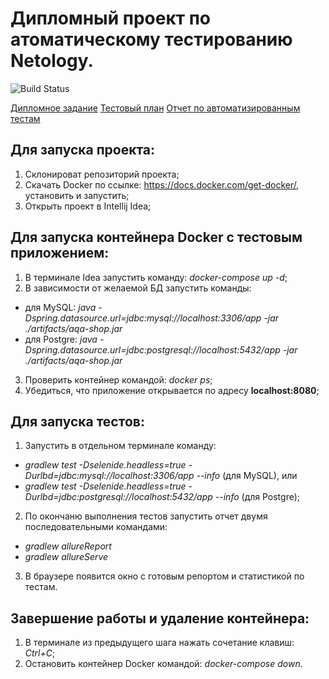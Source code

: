 # Дипломный проект по атоматическому тестированию Netology. 
![Build Status](https://github.com/AlexandraOwl/netologyDiplomaProject/actions/workflows/gradle.yml/badge.svg)

[Дипломное задание](https://github.com/netology-code/qa-diploma)
[Тестовый план](https://github.com/AlexandraOwl/netologyDiplomaProject/blob/main/documents/TEST_PLAN.md)
[Отчет по автоматизированным тестам](https://github.com/AlexandraOwl/netologyDiplomaProject/blob/main/documents/TEST_REPORT.md)

## Для запуска проекта:
1. Склонироват репозиторий проекта;
2. Скачать Docker по ссылке: https://docs.docker.com/get-docker/, установить и запустить;
3. Открыть проект в Intellij Idea;

## Для запуска контейнера Docker с тестовым приложением:
1. В терминале Idea запустить команду: *docker-compose up -d*;
2. В зависимости от желаемой БД запустить команды: 
- для MySQL: *java -Dspring.datasource.url=jdbc:mysql://localhost:3306/app -jar ./artifacts/aqa-shop.jar*
- для Postgre: *java -Dspring.datasource.url=jdbc:postgresql://localhost:5432/app -jar ./artifacts/aqa-shop.jar*
3. Проверить контейнер командой: *docker ps*;
4. Убедиться, что приложение открывается по адресу **localhost:8080**;

## Для запуска тестов:
1. Запустить в отдельном терминале команду: 
- *gradlew test -Dselenide.headless=true -Durlbd=jdbc:mysql://localhost:3306/app --info* (для MySQL), 
или 
- *gradlew test -Dselenide.headless=true -Durlbd=jdbc:postgresql://localhost:5432/app --info* (для Postgre);
2. По окончаню выполнения тестов запустить отчет двумя последовательными командами:
- *gradlew allureReport*
- *gradlew allureServe*
3. В браузере появится окно с готовым репортом и статистикой по тестам.

## Завершение работы и удаление контейнера:
1. В терминале из предыдущего шага нажать сочетание клавиш: *Ctrl+C*;
2. Остановить контейнер Docker командой: *docker-compose down*.
